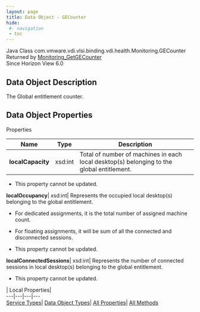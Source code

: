 ```yaml
---
layout: page
title: Data Object - GECounter
hide:
 #- navigation
 - toc
---
```






Java Class
    com.vmware.vdi.vlsi.binding.vdi.health.Monitoring.GECounter  
Returned by
     [Monitoring_GetGECounter](vdi.health.Monitoring.md#getGECounter)  
Since 
    Horizon View 6.0

## Data Object Description 

The Global entitlement counter. 

## Data Object Properties

Properties

Name |  Type |  Description   
---|---|---  
**localCapacity**|  xsd:int|  Total of number of machines in each local desktop(s) belonging to the global entitlement.   


 * This property cannot be updated.

  
**localOccupancy**|  xsd:int|  Represents the occupied local desktop(s) belonging to the global entitlement. 

  * For dedicated assignments, it is the total number of assigned machine count. 
  * For floating assignments, it will be sum of all the connected and disconnected sessions. 

  


 * This property cannot be updated.

  
**localConnectedSessions**|  xsd:int|  Represents the number of connected sessions in local desktop(s) belonging to the global entitlement.   


 * This property cannot be updated.

  
  
  
 | Local Properties|   
---|---|---|---  
[Service Types](index-mo_types.md)| [Data Object Types](index-do_types.md)| [All Properties](index-properties.md)| [All Methods](index-methods.md)  
  
  

